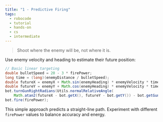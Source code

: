 ```yaml
---
title: "1 - Predictive Firing"
tags:
  - robocode
  - tutorial
  - hands-on
  - cs
  - intermediate
---
```


> Shoot where the enemy will be, not where it is.

Use enemy velocity and heading to estimate their future position:

```java
// Basic linear targeting
double bulletSpeed = 20 - 3 * firePower;
long time = (long)(enemyDistance / bulletSpeed);
double futureX = enemyX + Math.sin(enemyHeading) * enemyVelocity * time;
double futureY = enemyY + Math.cos(enemyHeading) * enemyVelocity * time;
bot.turnGunRightRadians(Utils.normalRelativeAngle(
    Math.atan2(futureX - bot.getX(), futureY - bot.getY()) - bot.getGunHeadingRadians()));
bot.fire(firePower);
```

This simple approach predicts a straight-line path. Experiment with different `firePower` values to balance accuracy and energy.
